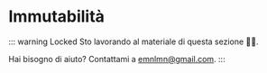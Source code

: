 # Immutabilità

::: warning Locked
Sto lavorando al materiale di questa sezione 👨‍💻.

Hai bisogno di aiuto? Contattami a [emnlmn@gmail.com](mailto:emnlmn@gmail.com).
:::
